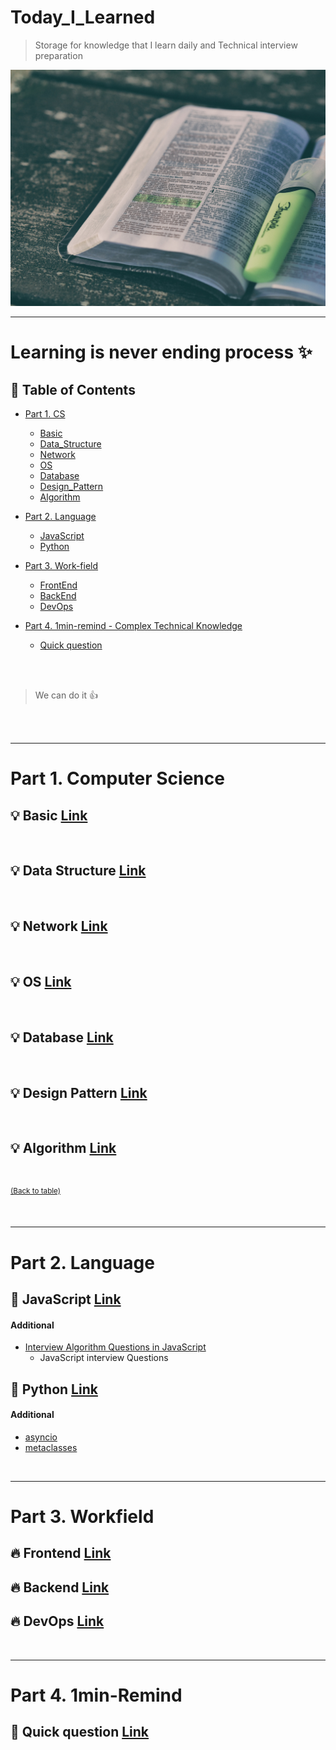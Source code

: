 # Today_I_Learned

> Storage for knowledge that I learn daily and Technical interview preparation  

![Image](/images/main.jpg) 

---

# Learning is never ending process :sparkles:


## :memo: Table of Contents


- [Part 1. CS](#part-1-basic)
  - [Basic](https://github.com/jojo-tey/Today_I_Learned/blob/main/P1_CS/basic/README..md)
  - [Data_Structure](https://github.com/jojo-tey/Today_I_Learned/blob/main/P1_CS/data_structure/README..md)
  - [Network](https://github.com/jojo-tey/Today_I_Learned/blob/main/P1_CS/network/README..md)
  - [OS](https://github.com/jojo-tey/Today_I_Learned/blob/main/P1_CS/OS/README..md)
  - [Database](https://github.com/jojo-tey/Today_I_Learned/blob/main/P1_CS/database/README..md)
  - [Design_Pattern](https://github.com/jojo-tey/Today_I_Learned/blob/main/P1_CS/designpattern/README..md)
  - [Algorithm](https://github.com/jojo-tey/Today_I_Learned/blob/main/P1_CS/algorithm/README..md)
- [Part 2. Language](#part-2-language)
  - [JavaScript](https://github.com/jojo-tey/Today_I_Learned/blob/main/P2_Language/javascript/README..md)
  - [Python](https://github.com/jojo-tey/Today_I_Learned/blob/main/P2_Language/python/README..md)
 - [Part 3. Work-field](#part-3-workfield)
   - [FrontEnd](https://github.com/jojo-tey/Today_I_Learned/blob/main/P3_Workfield/frontend/README..md)
   - [BackEnd](https://github.com/jojo-tey/Today_I_Learned/blob/main/P3_Workfield/backend/README..md)
   - [DevOps](https://github.com/jojo-tey/Today_I_Learned/blob/main/P3_Workfield/devops/README..md)

- [Part 4. 1min-remind - Complex Technical Knowledge ](#1min-remind)
  - [Quick question](https://github.com/jojo-tey/Today_I_Learned/blob/main/P4_1min_remind/README..md)



</br>

</br>

> We can do it :thumbsup:

</br>

</br>

---

# Part 1. Computer Science

## :bulb: Basic [Link](https://github.com/jojo-tey/Today_I_Learned/P1_CS/basic)


</br>

## :bulb: Data Structure [Link](https://github.com/jojo-tey/Today_I_Learned/P1_CS/datastructure)

</br>

## :bulb: Network [Link](https://github.com/jojo-tey/Today_I_Learned/P1_CS/network)


</br>

## :bulb: OS [Link](https://github.com/jojo-tey/Today_I_Learned/P1_CS/OS)



</br>

## :bulb: Database [Link](https://github.com/jojo-tey/Today_I_Learned/P1_CS/database)

</br>

## :bulb: Design Pattern [Link](https://github.com/jojo-tey/Today_I_Learned/P1_CS/designpattern)


</br>

## :bulb: Algorithm [Link](https://github.com/jojo-tey/Today_I_Learned/P1_CS/algorithm)


</br>

<sup>[(Back to table)](#Today_I_Learned)</sup>

</br>

---

# Part 2. Language


## :gem: JavaScript [Link](https://github.com/jojo-tey/Today_I_Learned/P2_Language/javascript)


#### Additional

- [Interview Algorithm Questions in JavaScript ](https://github.com/kennymkchan/interview-questions-in-javascript)
  - JavaScript interview Questions
    </br>

## :gem: Python [Link](https://github.com/jojo-tey/Today_I_Learned/P2_Language/python)


#### Additional

- [asyncio](https://tech.ssut.me/python-3-play-with-asyncio/)
- [metaclasses](https://tech.ssut.me/understanding-python-metaclasses/)

</br>

---

# Part 3. Workfield

## :fire: Frontend [Link](https://github.com/jojo-tey/Today_I_Learned/P3_Workfield/frontend)
## :fire: Backend [Link](https://github.com/jojo-tey/Today_I_Learned/P3_Workfield/backend)
## :fire: DevOps [Link](https://github.com/jojo-tey/Today_I_Learned/P3_Workfield/devops)

</br>

---

# Part 4. 1min-Remind

## :star2: Quick question [Link](https://github.com/jojo-tey/Today_I_Learned/P4_1min_remind/)

